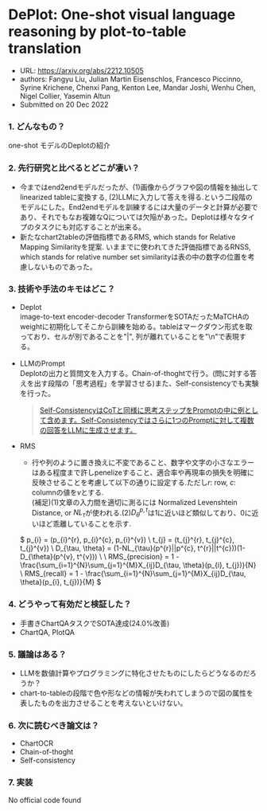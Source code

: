 # DePlot: One-shot visual language reasoning by plot-to-table translation

* URL: https://arxiv.org/abs/2212.10505
* authors: Fangyu Liu, Julian Martin Eisenschlos, Francesco Piccinno, Syrine Krichene, Chenxi Pang, Kenton Lee, Mandar Joshi, Wenhu Chen, Nigel Collier, Yasemin Altun
* Submitted on 20 Dec 2022

### 1. どんなもの？
one-shot モデルのDeplotの紹介

### 2. 先行研究と比べるとどこが凄い？  
* 今まではend2endモデルだったが、(1)画像からグラフや図の情報を抽出してlinearized tableに変換する, (2)LLMに入力して答えを得る.という二段階のモデルにした。End2endモデルを訓練するには大量のデータと計算が必要であり、それでもなお複雑なQについては欠陥があった。Deplotは様々なタイプのタスクにも対応することが出来る。
* 新たなchart2tableの評価指標であるRMS, which stands for Relative Mapping Similarityを提案. いままでに使われてきた評価指標であるRNSS, which stands for relative number set similarityは表の中の数字の位置を考慮しないものであった。

### 3. 技術や手法のキモはどこ？
* Deplot  
  image-to-text encoder-decoder TransformerをSOTAだったMaTCHAのweightに初期化してそこから訓練を始める。tableはマークダウン形式を取っており、セルが別であることを"|", 列が離れていることを"\n"で表現する。
* LLMのPrompt  
  Deplotの出力と質問文を入力する。Chain-of-thoghtで行う。(問に対する答えを出す段階の「思考過程」を学習させる)また、Self-consistencyでも実験を行った。
  > [Self-ConsistencyはCoTと同様に思考ステップをPromptの中に例として含めます。Self-Consistencyではさらに1つのPromptに対して複数の回答をLLMに生成させます。](https://techblog.cccmk.co.jp/entry/2023/04/04/102443)
* RMS
  * 行や列のように置き換えに不変であること、数字や文字の小さなエラーはある程度まで許しpenelizeすること、適合率や再現率の損失を明確に反映させることを考慮して以下の通りに設定する.ただし$r$: row, $c$: columnの値を$v$とする.  
  (補足)(1)文章の入力間を適切に測るには Normalized Levenshtein Distance, or $NL_{\tau}$が使われる.(2)$D_{\theta}^{p, t}$は1に近いほど類似しており、0に近いほど乖離していることを示す.
  
  $
  p_{i} = (p_{i}^{r}, p_{i}^{c}, p_{i}^{v}) \\
  t_{j} = (t_{j}^{r}, t_{j}^{c}, t_{j}^{v}) \\
  D_{\tau, \theta} = (1-NL_{\tau}(p^{r}||p^{c}, t^{r}||t^{c}))(1-D_{\theta}(p^{v}, t^{v})) \\
  \\
  RMS_{precision} = 1 - \frac{\sum_{i=1}^{N}\sum_{j=1}^{M}X_{ij}D_{\tau, \theta}(p_{i}, t_{j})}{N} \\
  RMS_{recall} = 1 - \frac{\sum_{i=1}^{N}\sum_{j=1}^{M}X_{ij}D_{\tau, \theta}(p_{i}, t_{j})}{M}
  $

### 4. どうやって有効だと検証した？
* 手書きChartQAタスクでSOTA達成(24.0%改善)
* ChartQA, PlotQA

### 5. 議論はある？
* LLMを数値計算やプログラミングに特化させたものにしたらどうなるのだろうか？
* chart-to-tableの段階で色や形などの情報が失われてしまうので図の属性を表したものを出力させることを考えないといけない。

### 6. 次に読むべき論文は？
* ChartOCR
* Chain-of-thoght
* Self-consistency
### 7. 実装
No official code found